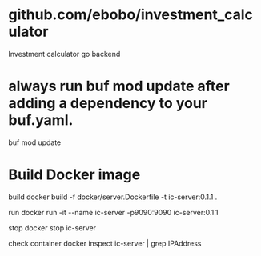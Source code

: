 # github.com/ebobo/investment_calculator

Investment calculator go backend

# always run buf mod update after adding a dependency to your buf.yaml.

buf mod update

# Build Docker image

build
docker build -f docker/server.Dockerfile -t ic-server:0.1.1 .

run
docker run -it --name ic-server -p9090:9090 ic-server:0.1.1

stop
docker stop ic-server

check container
docker inspect ic-server | grep IPAddress
